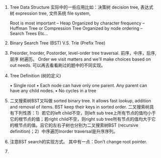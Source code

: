 1. Tree Data Structure
实际中的一些应用比如：决策树 decision tree, 表达式树 expression tree, 文件系统 file system, 

	Root is most important – Heap
	Organized by character frequency – Huffman Tree or Compression Tree
	Organized by node ordering – Search Trees
	Etc...

2. Binary Search Tree (BST) V.S. Trie (Prefix Tree)

3. Preorder, Inorder, Postorder, level-order tree traversal. 前序，中序，后序, 层序 树遍历。
Order we visit matters and we'll make choices based on out needs. 可以再去看看刷过的题中的不同实现。


4. Tree Definition (树的定义)

	• Single root
	• Each node can have only one parent. Any parent can have any child nodes.
	• No cycles in a tree

5. 二叉搜索树BST又叫做 sorted binary tree. It allows fast lookup, addition and removal of items. BST keep their keys in sorted order. 二叉搜索树具有下列性质：1）若它的left child不空，则left sub tree上所有节点的值均小于它的根节点的值；若right child不空，则right sub tree所有节点的值均大于它的根节点的值。且它的左右子树也分别为二叉搜索树BST (recursive definition)；2）中序遍历Inorder traversal是升序序列。

6. 注意BST search的实现方式。 其中有一点：Don't change root pointer.

7. 